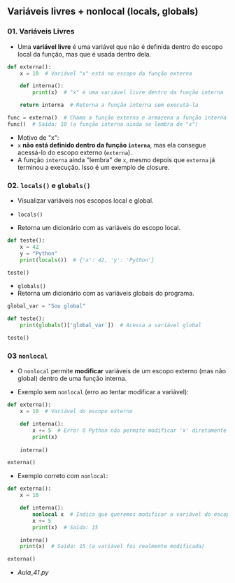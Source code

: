 ## Variáveis livres + nonlocal (locals, globals)
### 01. Variáveis Livres  
- Uma **variável livre** é uma variável que não é definida dentro do escopo local da função, mas que é usada dentro dela. 

```python
def externa():
    x = 10  # Variável "x" está no escopo da função externa

    def interna():
        print(x)  # "x" é uma variável livre dentro da função interna

    return interna  # Retorna a função interna sem executá-la

func = externa()  # Chama a função externa e armazena a função interna
func()  # Saída: 10 (a função interna ainda se lembra de "x")
```
- Motivo de "x":  
- `x` **não está definido dentro da função `interna`**, mas ela consegue acessá-lo do escopo externo (`externa`).  
- A função `interna` ainda "lembra" de `x`, mesmo depois que `externa` já terminou a execução. Isso é um exemplo de closure.


###  02. `locals()` e `globals()`
- Visualizar variáveis nos escopos local e global.

- `locals()`
- Retorna um dicionário com as variáveis do escopo local.

```python
def teste():
    x = 42
    y = "Python"
    print(locals())  # {'x': 42, 'y': 'Python'}

teste()
```

- `globals()`
- Retorna um dicionário com as variáveis globais do programa.

```python
global_var = "Sou global"

def teste():
    print(globals()['global_var'])  # Acessa a variável global

teste()
```

### 03 `nonlocal`
- O `nonlocal` permite **modificar** variáveis de um escopo externo (mas não global) dentro de uma função interna.  
+ Exemplo sem `nonlocal` (erro ao tentar modificar a variável):
```python
def externa():
    x = 10  # Variável do escopo externo

    def interna():
        x += 5  # Erro! O Python não permite modificar 'x' diretamente
        print(x)
    
    interna()

externa()
```
+ Exemplo correto com `nonlocal`:
```python
def externa():
    x = 10  

    def interna():
        nonlocal x  # Indica que queremos modificar a variável do escopo externo
        x += 5  
        print(x)  # Saída: 15

    interna()
    print(x)  # Saída: 15 (a variável foi realmente modificada)

externa()
```

- *Aula_41.py*